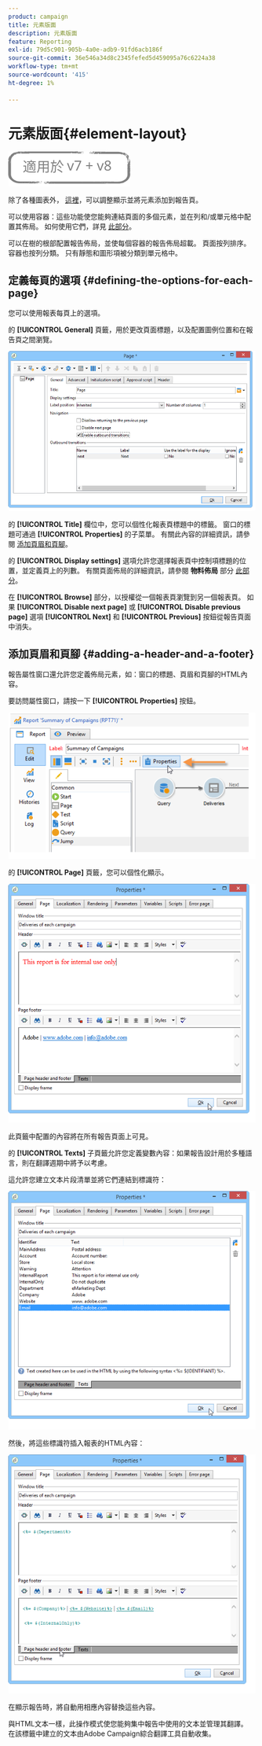 ```yaml
---
product: campaign
title: 元素版面
description: 元素版面
feature: Reporting
exl-id: 79d5c901-905b-4a0e-adb9-91fd6acb186f
source-git-commit: 36e546a34d8c2345fefed5d459095a76c6224a38
workflow-type: tm+mt
source-wordcount: '415'
ht-degree: 1%

---
```


# 元素版面{#element-layout}

![](../../assets/common.svg)

除了各種圖表外， [這裡](../../reporting/using/creating-a-chart.md#chart-types-and-variants)，可以調整顯示並將元素添加到報告頁。

可以使用容器：這些功能使您能夠連結頁面的多個元素，並在列和/或單元格中配置其佈局。 如何使用它們，詳見 [此部分](../../web/using/defining-web-forms-layout.md#creating-containers)。

可以在樹的根部配置報告佈局，並使每個容器的報告佈局超載。 頁面按列排序。 容器也按列分類。 只有靜態和圖形項被分類到單元格中。

## 定義每頁的選項 {#defining-the-options-for-each-page}

您可以使用報表每頁上的選項。

的 **[!UICONTROL General]** 頁籤，用於更改頁面標題，以及配置圖例位置和在報告頁之間瀏覽。

![](assets/s_ncs_advuser_report_wizard_022.png)

的 **[!UICONTROL Title]** 欄位中，您可以個性化報表頁標題中的標籤。 窗口的標題可通過 **[!UICONTROL Properties]** 的子菜單。 有關此內容的詳細資訊，請參閱 [添加頁眉和頁腳](#adding-a-header-and-a-footer)。

的 **[!UICONTROL Display settings]** 選項允許您選擇報表頁中控制項標題的位置，並定義頁上的列數。 有關頁面佈局的詳細資訊，請參閱 **物料佈局** 部分 [此部分](../../web/using/defining-web-forms-layout.md#positioning-the-fields-on-the-page)。

在 **[!UICONTROL Browse]** 部分，以授權從一個報表頁瀏覽到另一個報表頁。 如果 **[!UICONTROL Disable next page]** 或 **[!UICONTROL Disable previous page]** 選項 **[!UICONTROL Next]** 和 **[!UICONTROL Previous]** 按鈕從報告頁面中消失。

## 添加頁眉和頁腳 {#adding-a-header-and-a-footer}

報告屬性窗口還允許您定義佈局元素，如：窗口的標題、頁眉和頁腳的HTML內容。

要訪問屬性窗口，請按一下 **[!UICONTROL Properties]** 按鈕。

![](assets/reporting_properties.png)

的 **[!UICONTROL Page]** 頁籤，您可以個性化顯示。

![](assets/s_ncs_advuser_report_properties_04.png)

此頁籤中配置的內容將在所有報告頁面上可見。

的 **[!UICONTROL Texts]** 子頁籤允許您定義變數內容：如果報告設計用於多種語言，則在翻譯週期中將予以考慮。

這允許您建立文本片段清單並將它們連結到標識符：

![](assets/s_ncs_advuser_report_properties_04a.png)

然後，將這些標識符插入報表的HTML內容：

![](assets/s_ncs_advuser_report_properties_04b.png)

在顯示報告時，將自動用相應內容替換這些內容。

與HTML文本一樣，此操作模式使您能夠集中報告中使用的文本並管理其翻譯。 在該標籤中建立的文本由Adobe Campaign綜合翻譯工具自動收集。
